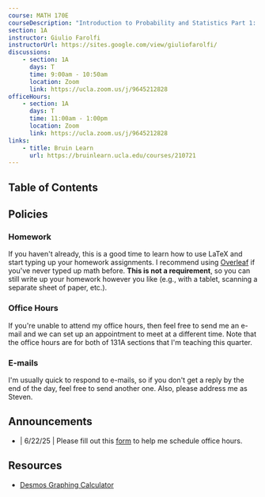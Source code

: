 ```yaml
---
course: MATH 170E
courseDescription: "Introduction to Probability and Statistics Part 1: Probability"
section: 1A
instructor: Giulio Farolfi
instructorUrl: https://sites.google.com/view/giuliofarolfi/
discussions:
    - section: 1A
      days: T
      time: 9:00am - 10:50am
      location: Zoom
      link: https://ucla.zoom.us/j/9645212828
officeHours:
    - section: 1A
      days: T
      time: 11:00am - 1:00pm
      location: Zoom
      link: https://ucla.zoom.us/j/9645212828
links:
    - title: Bruin Learn
      url: https://bruinlearn.ucla.edu/courses/210721
---
```


## Table of Contents

## Policies

### Homework

If you haven't already, this is a good time to learn how to use LaTeX and start typing up your homework assignments. I recommend using [Overleaf](https://www.overleaf.com/) if you've never typed up math before. **This is not a requirement**, so you can still write up your homework however you like (e.g., with a tablet, scanning a separate sheet of paper, etc.).

### Office Hours

If you're unable to attend my office hours, then feel free to send me an e-mail and we can set up an appointment to meet at a different time. Note that the office hours are for both of 131A sections that I'm teaching this quarter.

### E-mails

I'm usually quick to respond to e-mails, so if you don't get a reply by the end of the day, feel free to send another one. Also, please address me as Steven.

## Announcements

-   | 6/22/25 | Please fill out this [form](https://forms.gle/vYWWr3fgp2ieCJf1A) to help me schedule office hours.

## Resources

-   [Desmos Graphing Calculator](https://www.desmos.com/calculator)

<!-- ## Solutions

### Homework

-   notes::homework-1.md
-   notes::homework-2.md
-   notes::homework-3.md
-   notes::homework-4.md
-   notes::homework-5.md
-   notes::homework-6.md
-   notes::homework-7.md
-   notes::homework-8.md
-   notes::homework-9.md

### Exams

-   notes::midterm-1-partial-solutions.md
-   notes::midterm-2-partial-solutions.md -->

